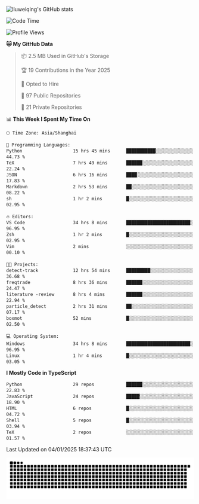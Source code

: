 ![liuweiqing's GitHub stats](https://github-readme-stats.vercel.app/api?username=14790897&show_icons=true&locale=cn&include_all_commits=true&count_private=true)

<!--START_SECTION:waka-->
![Code Time](http://img.shields.io/badge/Code%20Time-1%2C774%20hrs%2040%20mins-blue)

![Profile Views](http://img.shields.io/badge/Profile%20Views-5-blue)

**🐱 My GitHub Data** 

> 📦 2.5 MB Used in GitHub's Storage 
 > 
> 🏆 19 Contributions in the Year 2025
 > 
> 💼 Opted to Hire
 > 
> 📜 97 Public Repositories 
 > 
> 🔑 21 Private Repositories 
 > 
📊 **This Week I Spent My Time On** 

```text
🕑︎ Time Zone: Asia/Shanghai

💬 Programming Languages: 
Python                   15 hrs 45 mins      ███████████░░░░░░░░░░░░░░   44.73 % 
TeX                      7 hrs 49 mins       ██████░░░░░░░░░░░░░░░░░░░   22.24 % 
JSON                     6 hrs 16 mins       ████░░░░░░░░░░░░░░░░░░░░░   17.83 % 
Markdown                 2 hrs 53 mins       ██░░░░░░░░░░░░░░░░░░░░░░░   08.22 % 
sh                       1 hr 2 mins         █░░░░░░░░░░░░░░░░░░░░░░░░   02.95 % 

🔥 Editors: 
VS Code                  34 hrs 8 mins       ████████████████████████░   96.95 % 
Zsh                      1 hr 2 mins         █░░░░░░░░░░░░░░░░░░░░░░░░   02.95 % 
Vim                      2 mins              ░░░░░░░░░░░░░░░░░░░░░░░░░   00.10 % 

🐱‍💻 Projects: 
detect-track             12 hrs 54 mins      █████████░░░░░░░░░░░░░░░░   36.68 % 
freqtrade                8 hrs 36 mins       ██████░░░░░░░░░░░░░░░░░░░   24.47 % 
literature -review       8 hrs 4 mins        ██████░░░░░░░░░░░░░░░░░░░   22.94 % 
particle_detect          2 hrs 31 mins       ██░░░░░░░░░░░░░░░░░░░░░░░   07.17 % 
boxmot                   52 mins             █░░░░░░░░░░░░░░░░░░░░░░░░   02.50 % 

💻 Operating System: 
Windows                  34 hrs 8 mins       ████████████████████████░   96.95 % 
Linux                    1 hr 4 mins         █░░░░░░░░░░░░░░░░░░░░░░░░   03.05 % 
```

**I Mostly Code in TypeScript** 

```text
Python                   29 repos            ██████░░░░░░░░░░░░░░░░░░░   22.83 % 
JavaScript               24 repos            █████░░░░░░░░░░░░░░░░░░░░   18.90 % 
HTML                     6 repos             █░░░░░░░░░░░░░░░░░░░░░░░░   04.72 % 
Shell                    5 repos             █░░░░░░░░░░░░░░░░░░░░░░░░   03.94 % 
TeX                      2 repos             ░░░░░░░░░░░░░░░░░░░░░░░░░   01.57 % 
```




 Last Updated on 04/01/2025 18:37:43 UTC
<!--END_SECTION:waka-->

<picture>
  <source media="(prefers-color-scheme: dark)" srcset="https://raw.githubusercontent.com/14790897/14790897/output/github-contribution-grid-snake-dark.svg" />
  <source media="(prefers-color-scheme: light)" srcset="https://raw.githubusercontent.com/14790897/14790897/output/github-contribution-grid-snake.svg" />
  <img alt="github-snake" src="https://raw.githubusercontent.com/14790897/14790897/output/github-contribution-grid-snake.svg" />
</picture>
